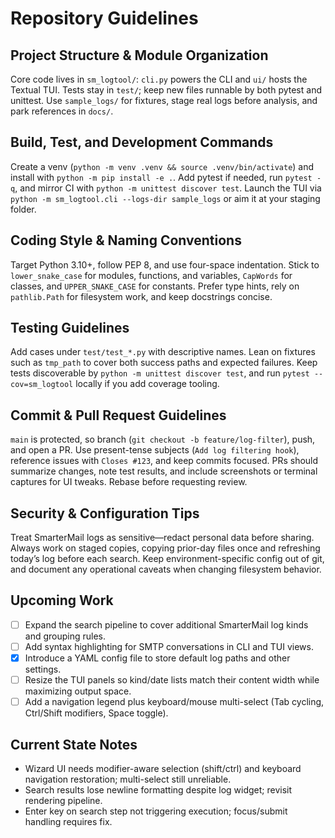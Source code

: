 # Repository Guidelines

## Project Structure & Module Organization
Core code lives in `sm_logtool/`: `cli.py` powers the CLI and `ui/` hosts the Textual TUI. Tests stay in `test/`; keep new files runnable by both pytest and unittest. Use `sample_logs/` for fixtures, stage real logs before analysis, and park references in `docs/`.

## Build, Test, and Development Commands
Create a venv (`python -m venv .venv && source .venv/bin/activate`) and install with `python -m pip install -e .`. Add pytest if needed, run `pytest -q`, and mirror CI with `python -m unittest discover test`. Launch the TUI via `python -m sm_logtool.cli --logs-dir sample_logs` or aim it at your staging folder.

## Coding Style & Naming Conventions
Target Python 3.10+, follow PEP 8, and use four-space indentation. Stick to `lower_snake_case` for modules, functions, and variables, `CapWords` for classes, and `UPPER_SNAKE_CASE` for constants. Prefer type hints, rely on `pathlib.Path` for filesystem work, and keep docstrings concise.

## Testing Guidelines
Add cases under `test/test_*.py` with descriptive names. Lean on fixtures such as `tmp_path` to cover both success paths and expected failures. Keep tests discoverable by `python -m unittest discover test`, and run `pytest --cov=sm_logtool` locally if you add coverage tooling.

## Commit & Pull Request Guidelines
`main` is protected, so branch (`git checkout -b feature/log-filter`), push, and open a PR. Use present-tense subjects (`Add log filtering hook`), reference issues with `Closes #123`, and keep commits focused. PRs should summarize changes, note test results, and include screenshots or terminal captures for UI tweaks. Rebase before requesting review.

## Security & Configuration Tips
Treat SmarterMail logs as sensitive—redact personal data before sharing. Always work on staged copies, copying prior-day files once and refreshing today’s log before each search. Keep environment-specific config out of git, and document any operational caveats when changing filesystem behavior.

## Upcoming Work
- [ ] Expand the search pipeline to cover additional SmarterMail log kinds and grouping rules.
- [ ] Add syntax highlighting for SMTP conversations in CLI and TUI views.
- [x] Introduce a YAML config file to store default log paths and other settings.
- [ ] Resize the TUI panels so kind/date lists match their content width while maximizing output space.
- [ ] Add a navigation legend plus keyboard/mouse multi-select (Tab cycling, Ctrl/Shift modifiers, Space toggle).

## Current State Notes
- Wizard UI needs modifier-aware selection (shift/ctrl) and keyboard navigation restoration; multi-select still unreliable.
- Search results lose newline formatting despite log widget; revisit rendering pipeline.
- Enter key on search step not triggering execution; focus/submit handling requires fix.

